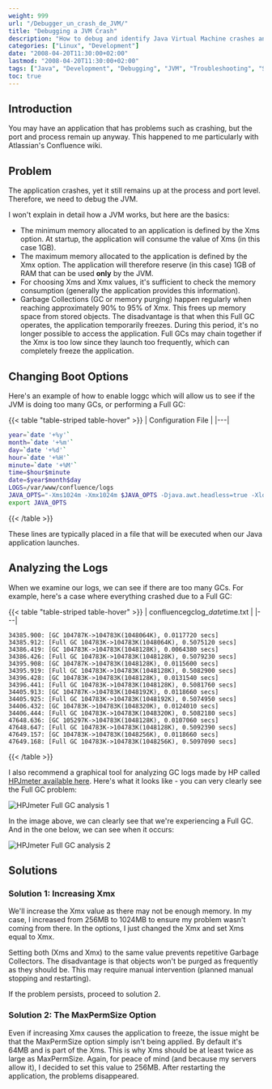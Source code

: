```yaml
---
weight: 999
url: "/Debugger_un_crash_de_JVM/"
title: "Debugging a JVM Crash"
description: "How to debug and identify Java Virtual Machine crashes and resolve memory issues with garbage collection"
categories: ["Linux", "Development"]
date: "2008-04-20T11:30:00+02:00"
lastmod: "2008-04-20T11:30:00+02:00"
tags: ["Java", "Development", "Debugging", "JVM", "Troubleshooting", "Solaris"]
toc: true
---
```


## Introduction

You may have an application that has problems such as crashing, but the port and process remain up anyway. This happened to me particularly with Atlassian's Confluence wiki.

## Problem

The application crashes, yet it still remains up at the process and port level. Therefore, we need to debug the JVM.

I won't explain in detail how a JVM works, but here are the basics:

- The minimum memory allocated to an application is defined by the Xms option. At startup, the application will consume the value of Xms (in this case 1GB).
- The maximum memory allocated to the application is defined by the Xmx option. The application will therefore reserve (in this case) 1GB of RAM that can be used **only** by the JVM.
- For choosing Xms and Xmx values, it's sufficient to check the memory consumption (generally the application provides this information).
- Garbage Collections (GC or memory purging) happen regularly when reaching approximately 90% to 95% of Xmx. This frees up memory space from stored objects. The disadvantage is that when this Full GC operates, the application temporarily freezes. During this period, it's no longer possible to access the application. Full GCs may chain together if the Xmx is too low since they launch too frequently, which can completely freeze the application.

## Changing Boot Options

Here's an example of how to enable loggc which will allow us to see if the JVM is doing too many GCs, or performing a Full GC:

{{< table "table-striped table-hover" >}}
| Configuration File |
|---|

```bash
year=`date '+%y'`
month=`date '+%m'`
day=`date '+%d'`
hour=`date '+%H'`
minute=`date '+%M'`
time=$hour$minute
date=$year$month$day
LOGS=/var/www/confluence/logs
JAVA_OPTS="-Xms1024m -Xmx1024m $JAVA_OPTS -Djava.awt.headless=true -Xloggc:$LOGS/confluencegclog_$date$time.txt -Dcom.sun.management.jmxremote -Djava.net.preferIPv4Stack=true -XX:MaxPermSize=256m"
export JAVA_OPTS
```

{{< /table >}}

These lines are typically placed in a file that will be executed when our Java application launches.

## Analyzing the Logs

When we examine our logs, we can see if there are too many GCs. For example, here's a case where everything crashed due to a Full GC:

{{< table "table-striped table-hover" >}}
| confluencegclog\_$date$time.txt |
|---|

```text
34385.900: [GC 104787K->104783K(1048064K), 0.0117720 secs]
34385.912: [Full GC 104783K->104783K(1048064K), 0.5075120 secs]
34386.419: [GC 104783K->104783K(1048128K), 0.0064380 secs]
34386.426: [Full GC 104783K->104783K(1048128K), 0.5079230 secs]
34395.908: [GC 104787K->104783K(1048128K), 0.0115600 secs]
34395.919: [Full GC 104783K->104783K(1048128K), 0.5082900 secs]
34396.428: [GC 104783K->104783K(1048128K), 0.0131540 secs]
34396.441: [Full GC 104783K->104783K(1048128K), 0.5081760 secs]
34405.913: [GC 104787K->104783K(1048192K), 0.0118660 secs]
34405.925: [Full GC 104783K->104783K(1048192K), 0.5074950 secs]
34406.432: [GC 104783K->104783K(1048320K), 0.0124010 secs]
34406.444: [Full GC 104783K->104783K(1048320K), 0.5082180 secs]
47648.636: [GC 105297K->104783K(1048128K), 0.0107060 secs]
47648.647: [Full GC 104783K->104783K(1048128K), 0.5092390 secs]
47649.157: [GC 104783K->104783K(1048256K), 0.0118660 secs]
47649.168: [Full GC 104783K->104783K(1048256K), 0.5097090 secs]
```

{{< /table >}}

I also recommend a graphical tool for analyzing GC logs made by HP called [HPJmeter available here](https://www.hp.com/products1/unix/java/hpjmeter/). Here's what it looks like - you can very clearly see the Full GC problem:

![HPJmeter Full GC analysis 1](/images/hpfullgc1.avif)

In the image above, we can clearly see that we're experiencing a Full GC. And in the one below, we can see when it occurs:

![HPJmeter Full GC analysis 2](/images/hpfullgc2.avif)

## Solutions

### Solution 1: Increasing Xmx

We'll increase the Xmx value as there may not be enough memory. In my case, I increased from 256MB to 1024MB to ensure my problem wasn't coming from there. In the options, I just changed the Xmx and set Xms equal to Xmx.

Setting both (Xms and Xmx) to the same value prevents repetitive Garbage Collectors. The disadvantage is that objects won't be purged as frequently as they should be. This may require manual intervention (planned manual stopping and restarting).

If the problem persists, proceed to solution 2.

### Solution 2: The MaxPermSize Option

Even if increasing Xmx causes the application to freeze, the issue might be that the MaxPermSize option simply isn't being applied. By default it's 64MB and is part of the Xms. This is why Xms should be at least twice as large as MaxPermSize. Again, for peace of mind (and because my servers allow it), I decided to set this value to 256MB. After restarting the application, the problems disappeared.
